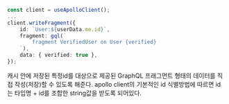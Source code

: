 ```ts
const client = useApolloClient();
...
client.writeFragment({
	id: `User:${userData.me.id}`,
	fragment: gql(`
		fragment VerifiedUser on User {verified}
	`),
	data: { verified: true },
});

```
캐시 안에 저장된 특정id를 대상으로 제공된 GraphQL 프래그먼트 형태의 데이터를 직접 작성(저장)할 수 있도록 해준다. apollo client의 기본적인 id 식별방법에 따르면 id는 타입명 + id를 조합한 string값을 받도록 되어있다.